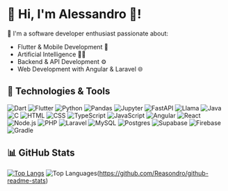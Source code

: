 # 👋 Hi, I'm Alessandro 👾!

🚀 I'm a software developer enthusiast passionate about:
- Flutter & Mobile Development 📱
- Artificial Intelligence 🧠🤖
- Backend & API Development ⚙️
- Web Development with Angular & Laravel 🌐

## 🔧 Technologies & Tools
![Dart](https://img.shields.io/badge/-Dart-0175C2?logo=dart&logoColor=white&style=flat)
![Flutter](https://img.shields.io/badge/-Flutter-02569B?logo=flutter&logoColor=white&style=flat)
![Python](https://img.shields.io/badge/-Python-3776AB?logo=python&logoColor=white&style=flat)
![Pandas](https://img.shields.io/badge/Pandas-150458?logo=pandas&logoColor=fff)
![Jupyter](https://img.shields.io/badge/-Jupyter-F37626?logo=jupyter&logoColor=white&style=flat)
![FastAPI](https://img.shields.io/badge/-FastAPI-009688?logo=fastapi&logoColor=white&style=flat)
![Llama](https://img.shields.io/badge/Hugging%20Face-FFD21E?logo=huggingface&logoColor=000)
![Java](https://img.shields.io/badge/Java-%23ED8B00.svg?logo=openjdk&logoColor=white)
![C](https://img.shields.io/badge/-C-A8B9CC?logo=c&logoColor=white&style=flat)
![HTML](https://img.shields.io/badge/-HTML-E34F26?logo=html5&logoColor=white&style=flat)
![CSS](https://img.shields.io/badge/-CSS-1572B6?logo=css3&logoColor=white&style=flat)
![TypeScript](https://img.shields.io/badge/-TypeScript-3178C6?logo=typescript&logoColor=white&style=flat)
![JavaScript](https://img.shields.io/badge/-JavaScript-F7DF1E?logo=javascript&logoColor=black&style=flat)
![Angular](https://img.shields.io/badge/-Angular-DD0031?logo=angular&logoColor=white&style=flat)
![React](https://img.shields.io/badge/-React-61DAFB?logo=react&logoColor=white&style=flat)
![Node.js](https://img.shields.io/badge/-Node.js-339933?logo=node.js&logoColor=white&style=flat)
![PHP](https://img.shields.io/badge/-PHP-777BB4?logo=php&logoColor=white&style=flat)
![Laravel](https://img.shields.io/badge/-Laravel-FF2D20?logo=laravel&logoColor=white&style=flat)
![MySQL](https://img.shields.io/badge/MySQL-4479A1?logo=mysql&logoColor=fff)
![Postgres](https://img.shields.io/badge/Postgres-%23316192.svg?logo=postgresql&logoColor=white)
![Supabase](https://img.shields.io/badge/-Supabase-3ECF8E?logo=supabase&logoColor=white&style=flat)
![Firebase](https://img.shields.io/badge/-Firebase-FFCA28?logo=firebase&logoColor=white&style=flat)
![Gradle](https://img.shields.io/badge/-Gradle-02303A?logo=gradle&logoColor=white&style=flat)

## 📊 GitHub Stats
[![Top Langs](https://github-readme-stats.vercel.app/api/top-langs/?username=Reasondro&&hide=python,jupyter%20notebook)](https://github.com/Reasondro/github-readme-stats)
![Top Languages](https://github-readme-stats.vercel.app/api/top-langs/?username=Reasondro&layout=compact&theme=radical)(https://github.com/Reasondro/github-readme-stats)
